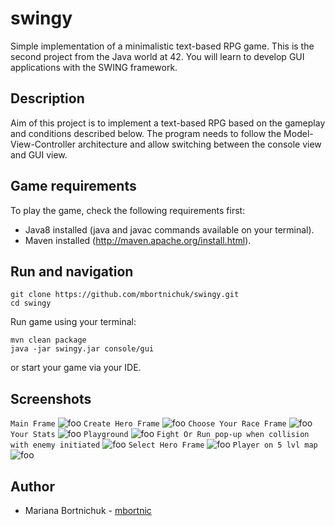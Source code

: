 # swingy
Simple implementation of a minimalistic text-based RPG game. This is the second project from the Java world at 42. You will learn to develop GUI applications with the SWING framework.

## Description
Aim of this project is to implement a text-based RPG based on the gameplay and conditions described below. The program needs to follow the Model-View-Controller architecture and allow switching between the console view and GUI view.

## Game requirements
To play the game, check the following requirements first:
- Java8 installed (java and javac commands available on your terminal).
- Maven installed (http://maven.apache.org/install.html).

## Run and navigation
```
git clone https://github.com/mbortnichuk/swingy.git
cd swingy
```
Run game using your terminal:
```
mvn clean package
java -jar swingy.jar console/gui
```
or start your game via your IDE.


## Screenshots
`Main Frame`
![foo](https://github.com/mbortnichuk/swingy/blob/master/pictures/mainFrame.png "MainFrame")
`Create Hero Frame`
![foo](https://github.com/mbortnichuk/swingy/blob/master/pictures/createHero.png "CreateHeroFrame")
`Choose Your Race Frame`
![foo](https://github.com/mbortnichuk/swingy/blob/master/pictures/createRace.png "ChooseYourRaceFrame")
`Your Stats`
![foo](https://github.com/mbortnichuk/swingy/blob/master/pictures/yourStats.png "YourStats")
`Playground`
![foo](https://github.com/mbortnichuk/swingy/blob/master/pictures/playground.png "Playground")
`Fight Or Run pop-up when collision with enemy initiated`
![foo](https://github.com/mbortnichuk/swingy/blob/master/pictures/fightOrRun.png "fightOrRun")
`Select Hero Frame`
![foo](https://github.com/mbortnichuk/swingy/blob/master/pictures/selectHero.png "SelectHeroFrame")
`Player on 5 lvl map`
![foo](https://github.com/mbortnichuk/swingy/blob/master/pictures/playground5Lvl.png "5LvlMap")

## Author
- Mariana Bortnichuk - [mbortnic](https://github.com/mbortnichuk "mbortnic")
